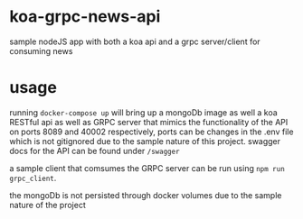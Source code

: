 # koa-grpc-news-api
sample nodeJS app with both a koa api and a grpc server/client for consuming news
# usage
running ```docker-compose up``` will bring up a mongoDb image as well a koa RESTful api as well as GRPC server that mimics the functionality of the API on ports 8089 and 40002 respectively, ports can be changes in the .env file which is not gitignored due to the sample nature of this project.
swagger docs for the API can be found under ```/swagger```

a sample client that comsumes the GRPC server can be run using ```npm run grpc_client```.

the mongoDb is not persisted through docker volumes due to the sample nature of the project
